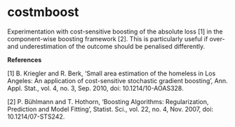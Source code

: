 # costmboost

Experimentation with cost-sensitive boosting of the absolute loss [1] in the component-wise boosting framework [2]. This is particularly useful if over- and underestimation of the outcome should be penalised differently.



**References**

[1] B. Kriegler and R. Berk, ‘Small area estimation of the homeless in Los Angeles: An application of cost-sensitive stochastic gradient boosting’, Ann. Appl. Stat., vol. 4, no. 3, Sep. 2010, doi: 10.1214/10-AOAS328.

[2] P. Bühlmann and T. Hothorn, ‘Boosting Algorithms: Regularization, Prediction and Model Fitting’, Statist. Sci., vol. 22, no. 4, Nov. 2007, doi: 10.1214/07-STS242.
